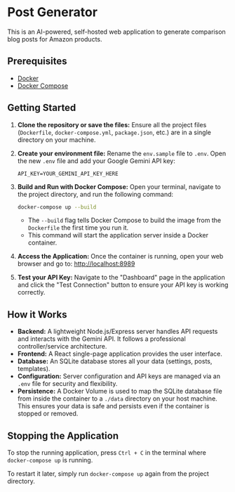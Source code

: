 # Post Generator

This is an AI-powered, self-hosted web application to generate comparison blog posts for Amazon products.

## Prerequisites

- [Docker](https://www.docker.com/get-started)
- [Docker Compose](https://docs.docker.com/compose/install/)

## Getting Started

1.  **Clone the repository or save the files:**
    Ensure all the project files (`Dockerfile`, `docker-compose.yml`, `package.json`, etc.) are in a single directory on your machine.

2.  **Create your environment file:**
    Rename the `env.sample` file to `.env`. Open the new `.env` file and add your Google Gemini API key:
    ```
    API_KEY=YOUR_GEMINI_API_KEY_HERE
    ```

3.  **Build and Run with Docker Compose:**
    Open your terminal, navigate to the project directory, and run the following command:

    ```bash
    docker-compose up --build
    ```

    - The `--build` flag tells Docker Compose to build the image from the `Dockerfile` the first time you run it.
    - This command will start the application server inside a Docker container.

4.  **Access the Application:**
    Once the container is running, open your web browser and go to:
    [http://localhost:8989](http://localhost:8989)

5.  **Test your API Key:**
    Navigate to the "Dashboard" page in the application and click the "Test Connection" button to ensure your API key is working correctly.

## How it Works

-   **Backend:** A lightweight Node.js/Express server handles API requests and interacts with the Gemini API. It follows a professional controller/service architecture.
-   **Frontend:** A React single-page application provides the user interface.
-   **Database:** An SQLite database stores all your data (settings, posts, templates).
-   **Configuration:** Server configuration and API keys are managed via an `.env` file for security and flexibility.
-   **Persistence:** A Docker Volume is used to map the SQLite database file from inside the container to a `./data` directory on your host machine. This ensures your data is safe and persists even if the container is stopped or removed.

## Stopping the Application

To stop the running application, press `Ctrl + C` in the terminal where `docker-compose up` is running.

To restart it later, simply run `docker-compose up` again from the project directory.